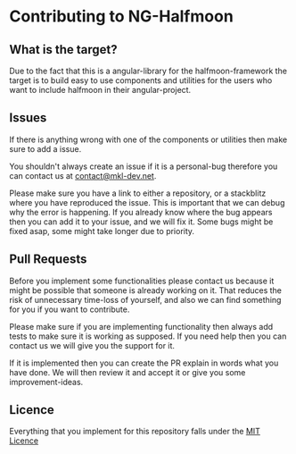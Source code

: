 # Contributing to NG-Halfmoon

## What is the target?
Due to the fact that this is a angular-library for the halfmoon-framework the target is to build easy to use components and utilities for the users who want to include halfmoon in their angular-project.

## Issues
If there is anything wrong with one of the components or utilities then make sure to add a issue.

You shouldn't always create an issue if it is a personal-bug therefore you can contact us at contact@mkl-dev.net.

Please make sure you have a link to either a repository, or a stackblitz where you have reproduced the issue.
This is important that we can debug why the error is happening. If you already know where the bug appears then you can add it to your issue, and we will fix it.
Some bugs might be fixed asap, some might take longer due to priority.

## Pull Requests
Before you implement some functionalities please contact us because it might be possible that someone is already working on it.
That reduces the risk of unnecessary time-loss of yourself, and also we can find something for you if you want to contribute.

Please make sure if you are implementing functionality then always add tests to make sure it is working as supposed.
If you need help then you can contact us we will give you the support for it.

If it is implemented then you can create the PR explain in words what you have done.
We will then review it and accept it or give you some improvement-ideas.

## Licence
Everything that you implement for this repository falls under the [MIT Licence](https://github.com/officialMKL/ng-halfmoon/blob/develop/LICENSE)
